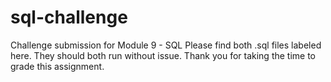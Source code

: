 # sql-challenge
Challenge submission for Module 9 - SQL
Please find both .sql files labeled here. They should both run without issue.
Thank you for taking the time to grade this assignment.